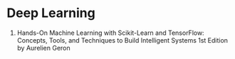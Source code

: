 # Deep Learning

1. Hands-On Machine Learning with Scikit-Learn and TensorFlow: <br />
Concepts, Tools, and Techniques to Build Intelligent Systems 1st Edition <br />
by Aurelien Geron <br />
